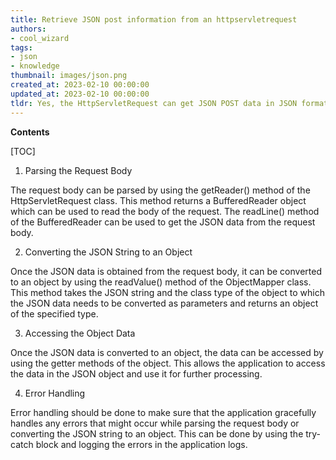 ```yaml
---
title: Retrieve JSON post information from an httpservletrequest
authors:
- cool_wizard
tags:
- json
- knowledge
thumbnail: images/json.png
created_at: 2023-02-10 00:00:00
updated_at: 2023-02-10 00:00:00
tldr: Yes, the HttpServletRequest can get JSON POST data in JSON format.
---
```


**Contents**

[TOC]

1. Parsing the Request Body 

The request body can be parsed by using the getReader() method of the HttpServletRequest class. This method returns a BufferedReader object which can be used to read the body of the request. The readLine() method of the BufferedReader can be used to get the JSON data from the request body.

2. Converting the JSON String to an Object 

Once the JSON data is obtained from the request body, it can be converted to an object by using the readValue() method of the ObjectMapper class. This method takes the JSON string and the class type of the object to which the JSON data needs to be converted as parameters and returns an object of the specified type.

3. Accessing the Object Data 

Once the JSON data is converted to an object, the data can be accessed by using the getter methods of the object. This allows the application to access the data in the JSON object and use it for further processing.

4. Error Handling 

Error handling should be done to make sure that the application gracefully handles any errors that might occur while parsing the request body or converting the JSON string to an object. This can be done by using the try-catch block and logging the errors in the application logs.
